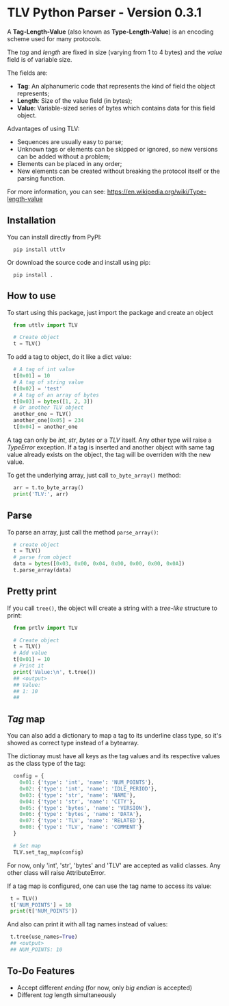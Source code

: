 # TLV Python Parser - Version 0.3.1

A **Tag-Length-Value** (also known as **Type-Length-Value**) is an encoding scheme used for many protocols.

The _tag_ and _length_ are fixed in size (varying from 1 to 4 bytes) and the _value_ field is of variable size.

The fields are:

* __Tag__: An alphanumeric code that represents the kind of field the object represents;
* __Length__: Size of the value field (in bytes);
* __Value__: Variable-sized series of bytes which contains data for this field object.

Advantages of using TLV:

*  Sequences are usually easy to parse;
*  Unknown tags or elements can be skipped or ignored, so new versions can be added without a problem;
*  Elements can be placed in any order;
*  New elements can be created without breaking the protocol itself or the parsing function.

For more information, you can see: https://en.wikipedia.org/wiki/Type-length-value

## Installation

You can install directly from PyPI:

```
  pip install uttlv
```

Or download the source code and install using pip:
```
  pip install .
```

## How to use

To start using this package, just import the package and create an object

```python
  from uttlv import TLV

  # Create object
  t = TLV()
```

To add a tag to object, do it like a dict value:

```python
  # A tag of int value
  t[0x01] = 10
  # A tag of string value
  t[0x02] = 'test'
  # A tag of an array of bytes
  t[0x03] = bytes([1, 2, 3])
  # Or another TLV object
  another_one = TLV()
  another_one[0x05] = 234
  t[0x04] = another_one
```

A tag can only be _int_, _str_, _bytes_ or a _TLV_ itself. Any other type will raise a _TypeError_ exception.
If a tag is inserted and another object with same tag value already exists on the object, the tag will be overriden with the new value.

To get the underlying array, just call `to_byte_array()` method:

```python
  arr = t.to_byte_array()
  print('TLV:', arr)
```


## Parse

To parse an array, just call the method `parse_array()`:

```python
  # create object
  t = TLV()
  # parse from object
  data = bytes([0x03, 0x00, 0x04, 0x00, 0x00, 0x00, 0x0A])
  t.parse_array(data)
```


## Pretty print

If you call `tree()`, the object will create a string with a _tree-like_ structure to print:

```python
  from prtlv import TLV

  # Create object
  t = TLV()
  # Add value
  t[0x01] = 10
  # Print it
  print('Value:\n', t.tree())
  ## <output>
  ## Value: 
  ## 1: 10
  ##
```

## _Tag_ map

You can also add a dictionary to map a tag to its underline class type, so it's showed as correct type
instead of a bytearray.

The dictionay must have all keys as the tag values and its respective values as the class type of the 
tag:

```python
  config = {
    0x01: {'type': 'int', 'name': 'NUM_POINTS'},
    0x02: {'type': 'int', 'name': 'IDLE_PERIOD'},
    0x03: {'type': 'str', 'name': 'NAME'},
    0x04: {'type': 'str', 'name': 'CITY'},
    0x05: {'type': 'bytes', 'name': 'VERSION'},
    0x06: {'type': 'bytes', 'name': 'DATA'},
    0x07: {'type': 'TLV', 'name': 'RELATED'},
    0x08: {'type': 'TLV', 'name': 'COMMENT'}
  }

  # Set map
  TLV.set_tag_map(config)
```

For now, only 'int', 'str', 'bytes' and 'TLV' are accepted as valid classes. Any other class will raise
AttributeError.

If a tag map is configured, one can use the tag name to access its value:

```python
 t = TLV()
 t['NUM_POINTS'] = 10
 print(t['NUM_POINTS'])
```

And also can print it with all tag names instead of values:

```python
 t.tree(use_names=True)
 ## <output>
 ## NUM_POINTS: 10
```

## To-Do Features

* Accept different _ending_ (for now, only _big endian_ is accepted)
* Different _tag_ length simultaneously
